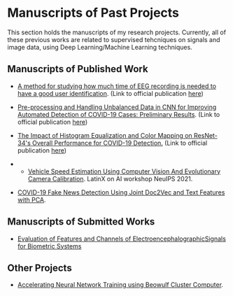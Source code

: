 # Manuscripts of Past Projects

This section holds the manuscripts of my research projects. Currently, all of these previous works are related to supervised tehcniques on signals and image data, using Deep Learning/Machine Learning techniques.


## Manuscripts of Published Work

- [A method for studying how much time of EEG recording is needed to have a good user identification](https://github.com/hector6298/Deep-Learning-Collab-notebooks/blob/master/Manuscripts/Preprints%20-%20Published%20Work/EEG_biometric.pdf). (Link to official publication [here](https://www.researchgate.net/publication/337404372_A_method_for_studying_how_much_time_of_EEG_recording_is_needed_to_have_a_good_user_identification))
- [Pre-processing and Handling Unbalanced Data in CNN for Improving Automated Detection of COVID-19 Cases: Preliminary Results](https://github.com/hector6298/Deep-Learning-Collab-notebooks/blob/master/Manuscripts/Preprints%20-%20Published%20Work/Covid19_CNN_detection.pdf). (Link to official publication [here](https://www.springerprofessional.de/en/pre-processing-and-handling-unbalanced-data-in-cnn-for-improving/18582236))
- [The Impact of Histogram Equalization and Color Mapping on ResNet-34's Overall Performance for COVID-19 Detection.](https://github.com/hector6298/Deep-Learning-Collab-notebooks/blob/master/Manuscripts/Preprints%20-%20Published%20Work/Covid19_CNN_classification_color_filters.pdf) (Link to official publication [here](https://dl.acm.org/doi/fullHtml/10.1145/3456146.3456154))

- - [Vehicle Speed Estimation Using Computer Vision And Evolutionary Camera Calibration](https://github.com/hector6298/my-work-portfolio/blob/gh-pages/portfolio/Manuscripts/Preprints%20-%20Submitted%20Work/LXAI_Neurips2021_Hector_Evolutionary.pdf). LatinX on AI workshop NeuIPS 2021.

- [COVID-19 Fake News Detection Using Joint Doc2Vec and Text Features with PCA](https://github.com/hector6298/Deep-Learning-Collab-notebooks/blob/master/Manuscripts/Preprints%20-%20Submitted%20Work/COVID_19_Fake_News_Detection_Using_Joint_Doc2Vec_and_Text_Features_with_PCA.pdf).

## Manuscripts of Submitted Works

- [Evaluation of Features and Channels of ElectroencephalographicSignals for Biometric Systems](https://github.com/hector6298/my-work-portfolio/blob/gh-pages/portfolio/Manuscripts/Preprints%20-%20Submitted%20Work/Feature_and_Channel_Selection.pdf)


## Other Projects

- [Accelerating Neural Network Training using Beowulf Cluster Computer](https://github.com/hector6298/Deep-Learning-Collab-notebooks/blob/master/Manuscripts/Other%20Projects/CNN_Beowulf_Cluster.pdf).
